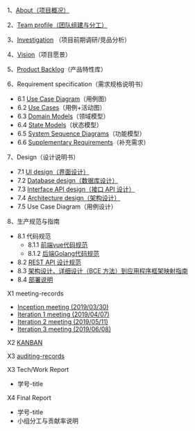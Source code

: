 1、[About（项目概况）](docs/about.md)

2、[Team profile（团队组建与分工）](docs/team-profile.md)

3、[Investigation](docs/investigation.md) （项目前期调研/竞品分析）

4、[Vision](docs/vision.md)（项目愿景）

5、[Product Backlog](docs/product-backlog.md)（产品特性库）

6、Requirement specification（需求规格说明书）

- 6.1 [Use Case Diagram](docs/use-case-diagram.md)（用例图）
- 6.2 [Use Cases](docs/use-cases.md)（用例+活动图）
- 6.3 [Domain Models](doocs/domain-models.md)（领域模型）
- 6.4 [State Models](docs/state-models.md)（状态模型）
- 6.5 [System Sequence Diagrams](docs/system-sequence-diagram.md)（功能模型）
- 6.6 [Supplementary Requirements](docs/supplementary-requirements.md)（补充需求）

7、Design（设计说明书）

- 7.1 [UI design（界面设计）](docs/ui-design.md)
- 7.2 [Database design（数据库设计）](docs/db-design.md)
- 7.3 [Interface API design（接口 API 设计）](docs/Interface-API-design.md)
- 7.4 [Architecture design（架构设计）](docs/Architecture-design.md)
- 7.5 Use Case Diagram（用例设计）

8、生产规范与指南

- 8.1 代码规范
  - 8.1.1 [前端vue代码规范](docs/fe-code-style-guide.md)
  - 8.1.2 [后端Golang代码规范](docs/se-code-style-guide.md)
- 8.2 [REST API 设计规范](docs/Restful-api-design-guide.md)
- 8.3 [架构设计、详细设计（BCE 方法）到应用程序框架映射指南](docs/bce.md)
- 8.4 [部署说明](docs/deploy.md)

X1 meeting-records
- [Inception meeting (2019/03/30)](meetings/Inception-meeting.md)
- [Iteration 1 meeting (2019/04/07)](meetings/Iteration-1-meeting.md)
- [Iteration 2 meeting (2019/05/11)](meetings/Iteration-2-meeting.md)
- [Iteration 3 meeting (2019/06/08)](meetings/Iteration-3-meeting.md)

X2 [KANBAN](https://github.com/orgs/surplus-youyu/projects)

X3 [auditing-records](docs/auditing.md)

X3 Tech/Work Report

- 学号-title

X4 Final Report

- 学号-title
- 小组分工与贡献率说明
